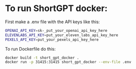 # To run ShortGPT docker:


First make a .env file with the API keys like this:

```bash
OPENAI_API_KEY=sk-_put_your_openai_api_key_here
ELEVENLABS_API_KEY=put_your_eleven_labs_api_key_here
PEXELS_API_KEY=put_your_pexels_api_key_here
```


To run Dockerfile do this:
```bash
docker build -t short_gpt_docker .
docker run -p 31415:31415 short_gpt_docker --env-file .env
```